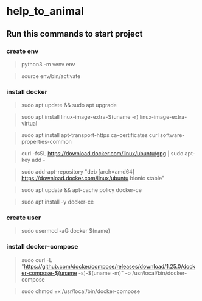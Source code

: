 # help_to_animal
## Run this commands to start project
### create env
> python3 -m venv env

> source env/bin/activate
### install docker 
> sudo apt update && sudo apt upgrade

> sudo apt install linux-image-extra-$(uname -r) linux-image-extra-virtual

> sudo apt install apt-transport-https ca-certificates curl software-properties-common

> curl -fsSL https://download.docker.com/linux/ubuntu/gpg | sudo apt-key add -

> sudo add-apt-repository "deb [arch=amd64] https://download.docker.com/linux/ubuntu bionic stable"

> sudo apt update && apt-cache policy docker-ce

> sudo apt install -y docker-ce

### create user
> sudo usermod -aG docker $(name)
### install docker-compose
> sudo curl -L "https://github.com/docker/compose/releases/download/1.25.0/docker-compose-$(uname -s)-$(uname -m)" -o /usr/local/bin/docker-compose

> sudo chmod +x /usr/local/bin/docker-compose

